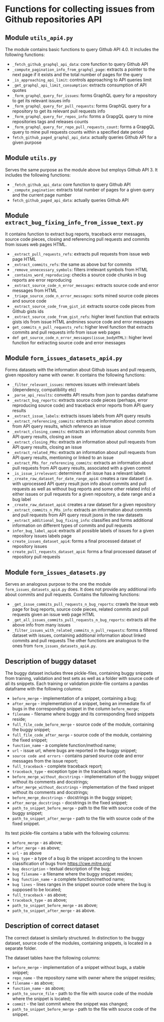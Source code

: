 # Functions for collecting issues from Github repositories API



## Module `utils_api4.py`

The module contains basic functions to query Github API 4.0.
It includes the following functions:
* `_fetch_github_graphql_api_data`: core function to query Github API
* `_compute_pagination_info_from_graphql_page`: extracts a pointer to the next page if it exists and the total number of pages for the query
* `_is_approaching_api_limit`: controls approaching to API queries limit
* `_get_graphql_api_limit_consumption`: extracts consumption of API quotes
* `_form_graphql_query_for_issues`: forms GraphQL query for a repository to get its relevant issues info
* `_form_graphql_query_for_pull_requests`: forms GraphQL query for a repository to get its relevant pull requests info
* `_form_graphql_query_for_repos_info`: forms a GrapgQL query to mine repositories tags and releases counts
* `_form_graphql_query_for_repo_pull_requests_count`: forms a GrapgQL query to mine pull requests counts within a specified date period
* `fetch_github_paged_graphql_api_data`: actually queries Github API for a given purpose

## Module `utils.py`

Serves the same purpose as the module above but employs Github API 3. It includes the following functions:
* `_fetch_github_api_data`: core function to query Github API
* `_compute_pagination`: extracts total number of pages for a given query and the current page number
* `fetch_github_paged_api_data`: actually queries Github API

## Module `extract_bug_fixing_info_from_issue_text.py`

It contains function to extract bug reports, traceback error messages, 
source code pieces, closing and referencing pull requests and commits from issues web pages HTML.

* `_extract_pull_requests_refs`: extracts pull requests from issue web page HTML
* `_extract_commits_refs`: the same as above but for commits
* `_remove_unnecessary_symbols`: filters irrelevant symbols from HTML
* `_contains_word_reproducing`: checks a source code chunks in bug reports are error reproducing
* `_extract_source_code_n_error_messages`: extracts source code and error messages from HTML
* `_triage_source_code_n_error_messages`: sorts mined source code pieces and source code
* `_extract_source_code_from_gist_id`: extracts source code pieces from Github gists ids
* `_extract_source_code_from_gist_refs`: higher level function that extracts gists ids from issue HTML andmines source code and error messages
* `get_commits_n_pull_requests_refs`: higher level function that extracts commits and pull requests info from issue web pages
* `def get_source_code_n_error_messages(issue_bodyHTML)`: higher level function for extracting source code and error messages



## Module `form_issues_datasets_api4.py`

Forms datasets with the information about Github issues and pull requests, given repository name with owner.
It contains the following functions:
* `_filter_relevant_issues`: removes issues with irrelevant labels (dependency, compatibility etc)
* `_parse_api_results`: convetts API results from json to pandas dataframe
* `_extract_bug_reports`: extracts source code pieces (perhaps, error reproducing source code) and traceback error reports from API query results
* `_extract_issue_labels`: extracts issues labels from API query results
* `_extract_referencing_commits`: extracts an information about commits from API query results, which reference an issue
* `_extract_closing_commits`: extracts an information about commits from API query results, closing an issue
* `_extract_closing_PRs`: extracts an information about pull requests from API query results, closing an issue
* `_extract_related_PRs`: extracts an information about pull requests from API query results, mentioning or linked to an issue
* `_extract_PRs_for_referencing_commits`: extracts an information about pull requests from API query results, associated with a given commit
* `_is_issue_irrelevant`: determines if an issue has a relevant labels
* `_create_raw_dataset_for_date_range_api4`: creates a raw dataset (i.e. with uprocessed API query result json info about commits and pull requests as well as 
without bug reports and some other related info) of either issues or pull requests for a given repository, a date range and a bug label
* `_create_raw_dataset_api4`: creates a raw dataset for a given repository
* `_extract_commits_n_PRs_info`: extracts an information about commits and pull requests from API query result jsons in the raw datasets
* `_extract_additional_bug_fixing_info`: classifies and forms additional information on different types of commits and pull requests
* `infer_bug_label_api4`: extracts all possible labels of issues for a given repository issues labels page
* `create_issues_dataset_api4`: forms a final processed dataset of repository issues
* `create_pull_requests_dataset_api4`: forms a final processed dataset of repository pull requests

## Module `form_issues_datasets.py`

Serves an analogous purpose to the one the module `form_issues_datasets_api4.py` does.
It does not provide any additional info about commits and pull requests. 
Contains the following functions:
* `_get_issue_commits_pull_requests_n_bug_reports`: crawls the issue web page for bug reports, source code pieces, 
related commits and pull requests given an issue web page HTML
* `_get_all_issues_commits_pull_requests_n_bug_reports`: extracts all the above info from many issues
* `_filter_issues_with_related_commits_n_pull_requests`: forms a filtered dataset with issues, containing additional information about linked commits and pull requests
The other functions are analogous to the ones from `form_issues_datasets_api4.py`.





## Description of buggy dataset

The buggy dataset includes three pickle-files, containing buggy snippets from training, validation and test sets as well as 
a folder with source code of all its snippets. Each training or validation pickle-file contains a pandas dataframe with the following columns:
* `before_merge` - implementation of a snippet, containing a bug;
* `after_merge` - implementation of a snippet, being an immediate fix of bugs in the corresponding snippet in the column `before_merge`;
* `filename` - filename where buggy and its corresponding fixed snippets reside;
* `full_file_code_before_merge` - source code of the module, containing the buggy snippet;
* `full_file_code_after_merge` - source code of the module, containing the fixed snippet;
* `function_name` - a complete function/method name;
* `url` - issue url, where bugs are reported in the buggy snippet;
* `source code and errors` - contains parsed source code and error messages from the issue report; 
* `full_traceback` - complete traceback report;
* `traceback_type` - exception type in the traceback report;
* `before_merge_without_docstrings` - implementation of the buggy snippet without its comments and docstrings;
* `after_merge_without_docstrings` - implementation of the fixed snippet without its comments and docstrings;
* `before_merge_docstrings` - docstrings in the buggy snippet;
* `after_merge_docstrings` - docstrings in the fixed snippet;
* `path_to_snippet_before_merge` - path to the file with source code of the buggy snippet; 
* `path_to_snippet_after_merge` - path to the file with source code of the fixed snippet.

Its test pickle-file contains a table with the following columns:
* `before_merge` - as above;
* `after_merge` - as above; 
* `url` - as above 
* `bug type` - a type of a bug ib the snippet according to the known classification of bugs from https://cwe.mitre.org/ 
* `bug description` - textual description of the bug;
* `bug filename` - a filename where the buggy snippet resides;
* `bug function_name` - a complete function/method name;
* `bug lines` - lines ranges in the snippet source code where the bug is supposed to be located;
* `full_traceback` - as above;
* `traceback_type` - as above;
* `path_to_snippet_before_merge` - as above;
* `path_to_snippet_after_merge` - as above.

## Description of correct dataset

The correct dataset is similarly structured. In distinction to the buggy dataset, source code of the modules, containing snippets, is located
in a separate folder.

The dataset tables have the following columns:
* `before_merge` - implementation of a snippet without bugs, a stable snippet;
* `repo_name` - the repository name with owner where the snippet resides;
* `filename` - as above; 
* `function_name` - as above;
* `path_to_source_file` - path to the file with source code of the module where the snippet is located; 
* `commit` - the last commit where the snippet was changed; 
* `path_to_snippet_before_merge` - path to the file with source code of the snippet.
